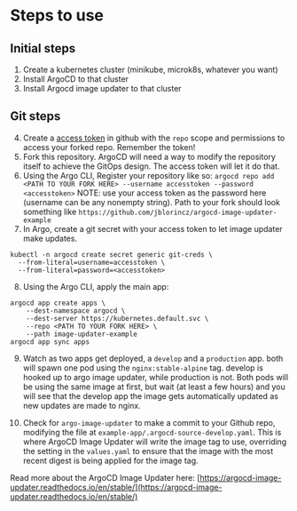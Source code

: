 # Steps to use
## Initial steps 
1. Create a kubernetes cluster (minikube, microk8s, whatever you want)
2. Install ArgoCD to that cluster
3. Install Argocd image updater to that cluster
## Git steps
4. Create a [access token](https://docs.github.com/en/authentication/keeping-your-account-and-data-secure/managing-your-personal-access-tokens) in github with the `repo` scope and permissions to access your forked repo. Remember the token!
5. Fork this repository. ArgoCD will need a way to modify the repository itself to achieve the GitOps design. The access token will let it do that.
6. Using the Argo CLI, Register your repository like so: `argocd repo add <PATH TO YOUR FORK HERE> --username accesstoken --password <accesstoken>` NOTE: use your access token as the password here (username can be any nonempty string). Path to your fork should look something like `https://github.com/jblorincz/argocd-image-updater-example`
7. In Argo, create a git secret with your access token to let image updater make updates.
```
kubectl -n argocd create secret generic git-creds \
  --from-literal=username=accesstoken \
  --from-literal=password=<accesstoken>
```
8. Using the Argo CLI, apply the main app:
```
argocd app create apps \
    --dest-namespace argocd \
    --dest-server https://kubernetes.default.svc \
    --repo <PATH TO YOUR FORK HERE> \
    --path image-updater-example  
argocd app sync apps
```

9. Watch as two apps get deployed, a `develop` and a `production` app. both will spawn one pod using the `nginx:stable-alpine` tag. develop is hooked up to argo image updater, while production is not. Both pods will be using the same image at first, but wait (at least a few hours) and you will see that the develop app the image gets automatically updated as new updates are made to nginx.


10. Check for `argo-image-updater` to make a commit to your Github repo, modifying the file at `example-app/.argocd-source-develop.yaml`. This is where ArgoCD Image Updater will write the image tag to use, overriding the setting in the `values.yaml` to ensure that the image with the most recent digest is being applied for the image tag.


Read more about the ArgoCD Image Updater here: [https://argocd-image-updater.readthedocs.io/en/stable/](https://argocd-image-updater.readthedocs.io/en/stable/)
